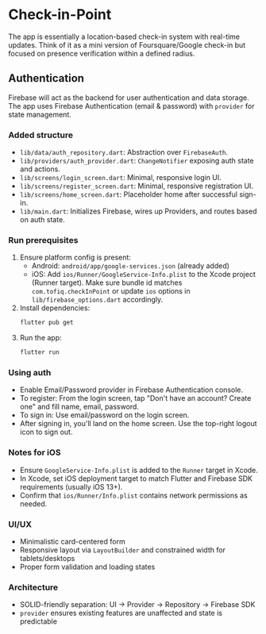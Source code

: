 # Check-in-Point
The app is essentially a location-based check-in system with real-time updates. Think of it as a mini version of Foursquare/Google check-in but focused on presence verification within a defined radius.

## Authentication
Firebase will act as the backend for user authentication and data storage. The app uses Firebase Authentication (email & password) with `provider` for state management.

### Added structure
- `lib/data/auth_repository.dart`: Abstraction over `FirebaseAuth`.
- `lib/providers/auth_provider.dart`: `ChangeNotifier` exposing auth state and actions.
- `lib/screens/login_screen.dart`: Minimal, responsive login UI.
- `lib/screens/register_screen.dart`: Minimal, responsive registration UI.
- `lib/screens/home_screen.dart`: Placeholder home after successful sign-in.
- `lib/main.dart`: Initializes Firebase, wires up Providers, and routes based on auth state.

### Run prerequisites
1. Ensure platform config is present:
   - Android: `android/app/google-services.json` (already added)
   - iOS: Add `ios/Runner/GoogleService-Info.plist` to the Xcode project (Runner target). Make sure bundle id matches `com.tofiq.checkInPoint` or update `ios` options in `lib/firebase_options.dart` accordingly.
2. Install dependencies:
   ```bash
   flutter pub get
   ```
3. Run the app:
   ```bash
   flutter run
   ```

### Using auth
- Enable Email/Password provider in Firebase Authentication console.
- To register: From the login screen, tap "Don't have an account? Create one" and fill name, email, password.
- To sign in: Use email/password on the login screen.
- After signing in, you'll land on the home screen. Use the top-right logout icon to sign out.

### Notes for iOS
- Ensure `GoogleService-Info.plist` is added to the `Runner` target in Xcode.
- In Xcode, set iOS deployment target to match Flutter and Firebase SDK requirements (usually iOS 13+).
- Confirm that `ios/Runner/Info.plist` contains network permissions as needed.

### UI/UX
- Minimalistic card-centered form
- Responsive layout via `LayoutBuilder` and constrained width for tablets/desktops
- Proper form validation and loading states

### Architecture
- SOLID-friendly separation: UI → Provider → Repository → Firebase SDK
- `provider` ensures existing features are unaffected and state is predictable